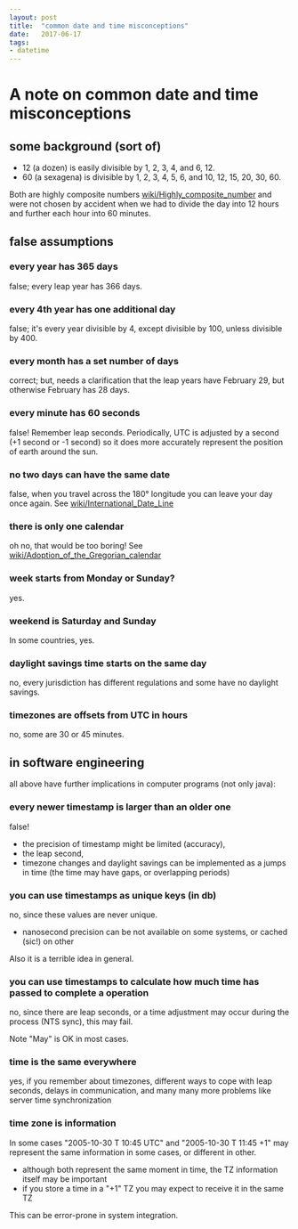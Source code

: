 ```yaml
---
layout: post
title:  "common date and time misconceptions"
date:   2017-06-17
tags:
- datetime
---
```


# A note on common date and time misconceptions #

## some background (sort of) ##

- 12 (a dozen) is easily divisible by 1, 2, 3, 4, and 6, 12.
- 60 (a sexagena) is divisible by 1, 2, 3, 4, 5, 6, and 10, 12, 15, 20, 30, 60.
 
Both are highly composite numbers
[wiki/Highly_composite_number](https://en.wikipedia.org/wiki/Highly_composite_number)
and were not chosen by accident when we had to divide the day into 12 hours and further each hour into 60 minutes.

## false assumptions ##
 
### every year has 365 days ###

false; every leap year has 366 days.

### every 4th year has one additional day ###

false; it's every year divisible by 4, except divisible by 100, unless divisible by 400.

### every month has a set number of days ###

correct; but, needs a clarification that the leap years have February 29, but otherwise February has 28 days.
 
### every minute has 60 seconds ###
 
false! Remember leap seconds. Periodically, UTC is adjusted by a second (+1 second or -1 second) so it does more accurately represent the position of earth around the sun.
 
### no two days can have the same date ###
 
false, when you travel across the 180&#176; longitude you can leave your day once again.
See [wiki/International_Date_Line](https://en.wikipedia.org/wiki/International_Date_Line)
 
### there is only one calendar ###
 
oh no, that would be too boring! See [wiki/Adoption_of_the_Gregorian_calendar](https://en.wikipedia.org/wiki/Adoption_of_the_Gregorian_calendar)
 
### week starts from Monday or Sunday? ###
 
yes.
 
### weekend is Saturday and Sunday ###
 
In some countries, yes.
 
### daylight savings time starts on the same day ###
 
no, every jurisdiction has different regulations and some have no daylight savings.

### timezones are offsets from UTC in hours ###

no, some are 30 or 45 minutes.

## in software engineering ##

all above have further implications in computer programs (not only java):
 
### every newer timestamp is larger than an older one ###
 
false!

- the precision of timestamp might be limited (accuracy),
- the leap second,
- timezone changes and daylight savings can be implemented​ as a jumps in time (the time may have gaps, or overlapping periods)
 
### you can use timestamps as unique keys (in db) ###
 
no, since these values are never unique.

- nanosecond precision can be not available on some systems, or cached (sic!) on other

Also it is a terrible idea in general.
 
### you can use timestamps to calculate how much time has passed to complete a operation ### 
 
no, since there are leap seconds, or a time adjustment may occur during the process (NTS sync), this may fail.

Note \"May\" is OK in most cases.
 
### time is the same everywhere ### 
 
yes, if you remember about timezones, different ways to cope with leap seconds, delays in communication, and many many more problems like server time synchronization

### time zone is information ### 

In some cases \"2005-10-30 T 10:45 UTC\" and \"2005-10-30 T 11:45 +1\" may represent the same information in some cases, or different in other.

- although both represent the same moment in time, the TZ information itself may be important
- if you store a time in a \"+1\" TZ you may expect to receive it in the same TZ

This can be error-prone in system integration.
